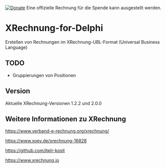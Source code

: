 [![Donate](https://img.shields.io/badge/Donate-PayPal-green.svg)](https://www.paypal.com/cgi-bin/webscr?cmd=_s-xclick&hosted_button_id=5V8N3XFTU495G) Eine offizielle Rechnung für die Spende kann ausgestellt werden.

# XRechnung-for-Delphi

Erstellen von Rechnungen im XRechnung-UBL-Format (Universal Business Language)

## TODO

- Gruppierungen von Positionen

## Version

Aktuelle XRechnung-Versionen 1.2.2 und 2.0.0

## Weitere Informationen zu XRechnung

https://www.verband-e-rechnung.org/xrechnung/

https://www.xoev.de/xrechnung-16828

https://github.com/itplr-kosit

https://www.xrechnung.io
